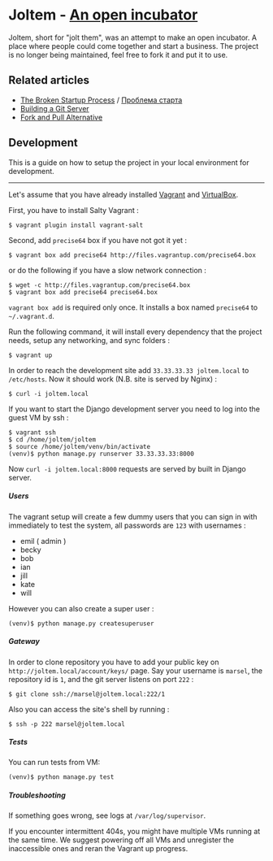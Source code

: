# Joltem - [An open incubator](https://medium.com/@forEmil/the-broken-startup-process-4c42cf1a9724)

Joltem, short for "jolt them", was an attempt to make an open incubator. A place
where people could come together and start a business. The project is no longer
being maintained, feel free to fork it and put it to use.

## Related articles

- [The Broken Startup
  Process](https://medium.com/@forEmil/the-broken-startup-process-4c42cf1a9724) / [Проблема старта](https://habrahabr.ru/post/214769/)
- [Building a Git
  Server](https://medium.com/joltem-an-open-incubator/building-a-git-server-1dfb89adca1d)
- [Fork and Pull
  Alternative](https://medium.com/coders-on-coding/fork-and-pull-alternative-c88d1154f1c6)

## Development

This is a guide on how to setup the project in your local environment for development.

---

Let's assume that you have already installed
[Vagrant](http://www.vagrantup.com) and
[VirtualBox](https://www.virtualbox.org).

First, you have to install Salty Vagrant :

    $ vagrant plugin install vagrant-salt

Second, add `precise64` box if you have not got it yet :

    $ vagrant box add precise64 http://files.vagrantup.com/precise64.box

or do the following if you have a slow network connection :

    $ wget -c http://files.vagrantup.com/precise64.box
    $ vagrant box add precise64 precise64.box

`vagrant box add` is required only once. It installs a box named
`precise64` to `~/.vagrant.d`.

Run the following command, it will install every dependency that the project needs,
setup any networking, and sync folders :

    $ vagrant up

In order to reach the development site add `33.33.33.33 joltem.local` to `/etc/hosts`. Now it should work (N.B. site is served by Nginx) :

    $ curl -i joltem.local

If you want to start the Django development server you need to log into the guest VM by ssh :

    $ vagrant ssh
    $ cd /home/joltem/joltem
    $ source /home/joltem/venv/bin/activate
    (venv)$ python manage.py runserver 33.33.33.33:8000

Now `curl -i joltem.local:8000` requests are served by built in Django server.

##### Users

The vagrant setup will create a few dummy users that you can sign in with immediately to test the system, all passwords are `123` with usernames :

* emil ( admin )
* becky
* bob
* ian
* jill
* kate
* will

However you can also create a super user :

    (venv)$ python manage.py createsuperuser

##### Gateway

In order to clone repository you have to add your public key on
``http://joltem.local/account/keys/`` page. Say your username is ``marsel``, the repository id is ``1``, and the git server listens on port ``222`` :

    $ git clone ssh://marsel@joltem.local:222/1

Also you can access the site's shell by running :

	$ ssh -p 222 marsel@joltem.local

##### Tests

You can run tests from VM:

    (venv)$ python manage.py test

##### Troubleshooting

If something goes wrong, see logs at `/var/log/supervisor`.

If you encounter intermittent 404s, you might have multiple VMs running
at the same time. We suggest powering off all VMs and unregister
the inaccessible ones and reran the Vagrant up progress.
